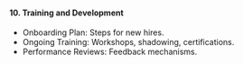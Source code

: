 #### 10. Training and Development
   - Onboarding Plan: Steps for new hires.
   - Ongoing Training: Workshops, shadowing, certifications.
   - Performance Reviews: Feedback mechanisms.